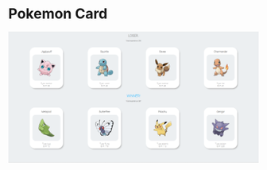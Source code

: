 # Pokemon Card

![image](https://raw.githubusercontent.com/fishwdev/react-pokemon-card/master/demo/demo.png)